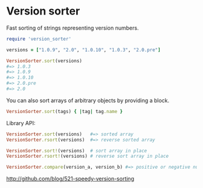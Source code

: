 # Version sorter

Fast sorting of strings representing version numbers.

```rb
require 'version_sorter'

versions = ["1.0.9", "2.0", "1.0.10", "1.0.3", "2.0.pre"]

VersionSorter.sort(versions)
#=> 1.0.3
#=> 1.0.9
#=> 1.0.10
#=> 2.0.pre
#=> 2.0
```

You can also sort arrays of arbitrary objects by providing a block.

```rb
VersionSorter.sort(tags) { |tag| tag.name }
```

Library API:

```rb
VersionSorter.sort(versions)   #=> sorted array
VersionSorter.rsort(versions)  #=> reverse sorted array

VersionSorter.sort!(versions)  # sort array in place
VersionSorter.rsort!(versions) # reverse sort array in place

VersionSorter.compare(version_a, version_b) #=> positive or negative number depending on which way to sort 
```

<http://github.com/blog/521-speedy-version-sorting>
